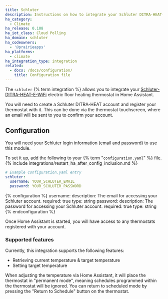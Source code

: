 ```yaml
---
title: Schluter
description: Instructions on how to integrate your Schluter DITRA-HEAT-E-WiFi thermostat into Home Assistant.
ha_category:
  - Climate
ha_release: 0.108
ha_iot_class: Cloud Polling
ha_domain: schluter
ha_codeowners:
  - '@prairieapps'
ha_platforms:
  - climate
ha_integration_type: integration
related:
  - docs: /docs/configuration/
    title: Configuration file
---
```


The `schluter` {% term integration %} allows you to integrate your [Schluter-DITRA-HEAT-E-WiFi](https://www.schluter.com/schluter-us/en_US/ditra-heat-wifi) electric floor heating thermostat in Home Assistant.

<div class='note'>
You will need to create a Schluter DITRA-HEAT account and register your thermostat with it. This can be done via the thermostat touchscreen, where an email will be sent to you to confirm your account.
</div>

## Configuration

You will need your Schluter login information (email and password) to use this module.

To set it up, add the following to your {% term "`configuration.yaml`" %} file.
{% include integrations/restart_ha_after_config_inclusion.md %}

```yaml
# Example configuration.yaml entry
schluter:
  username: YOUR_SCHLUTER_EMAIL
  password: YOUR_SCHLUTER_PASSWORD
```

{% configuration %}
username:
  description: The email for accessing your Schluter account.
  required: true
  type: string
password:
  description: The password for accessing your Schluter account.
  required: true
  type: string
{% endconfiguration %}

Once Home Assistant is started, you will have access to any thermostats registered with your account.

### Supported features

Currently, this integration supports the following features:

- Retrieving current temperature & target temperature
- Setting target temperature

When adjusting the temperature via Home Assistant, it will place the thermostat in "permanent mode", meaning schedules programmed within the thermostat will be ignored. You can return to scheduled mode by pressing the "Return to Schedule" button on the thermostat.
